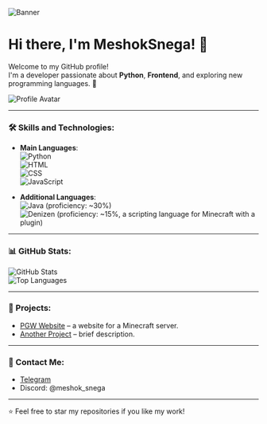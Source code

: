 ![Banner](https://i.imgur.com/EX57RUt.png)

# Hi there, I'm MeshokSnega! 👋

Welcome to my GitHub profile!  
I'm a developer passionate about **Python**, **Frontend**, and exploring new programming languages. 🚀  

![Profile Avatar](https://i.imgur.com/S92I6kx.png)

---

### 🛠️ Skills and Technologies:
- **Main Languages**:  
  ![Python](https://img.shields.io/badge/-Python-3776AB?style=flat&logo=python&logoColor=white)  
  ![HTML](https://img.shields.io/badge/-HTML5-E34F26?style=flat&logo=html5&logoColor=white)  
  ![CSS](https://img.shields.io/badge/-CSS3-1572B6?style=flat&logo=css3&logoColor=white)  
  ![JavaScript](https://img.shields.io/badge/-JavaScript-F7DF1E?style=flat&logo=javascript&logoColor=black)

- **Additional Languages**:  
  ![Java](https://img.shields.io/badge/-Java-007396?style=flat&logo=java&logoColor=white) (proficiency: ~30%)  
  ![Denizen](https://img.shields.io/badge/-Denizen-5B5B5B?style=flat) (proficiency: ~15%, a scripting language for Minecraft with a plugin)

---

### 📊 GitHub Stats:
![GitHub Stats](https://github-readme-stats.vercel.app/api?username=meshoksnega&show_icons=true&theme=radical)  
![Top Languages](https://github-readme-stats.vercel.app/api/top-langs/?username=meshoksnega&layout=compact&theme=radical)

---

### 🚀 Projects:
- [PGW Website](https://github.com/meshoksnega/pgw-website) – a website for a Minecraft server.
- [Another Project](https://github.com/meshoksnega/project-name) – brief description.

---

### 💬 Contact Me:
- [Telegram](https://t.me/Meshok_Snega)  
- Discord: @meshok_snega

---

⭐️ Feel free to star my repositories if you like my work!
